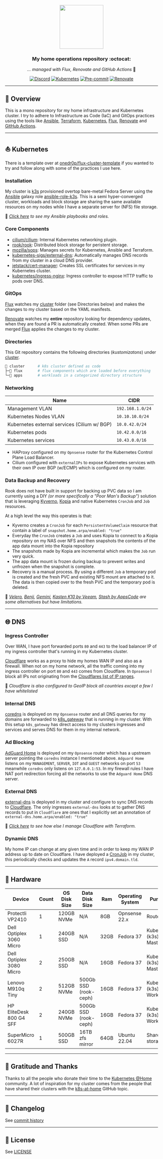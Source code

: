 <div align="center">

<img src="https://camo.githubusercontent.com/5b298bf6b0596795602bd771c5bddbb963e83e0f/68747470733a2f2f692e696d6775722e636f6d2f7031527a586a512e706e67" align="center" width="144px" height="144px"/>

### My home operations repository :octocat:

_... managed with Flux, Renovate and GitHub Actions_ 🤖

</div>

<div align="center">

[![Discord](https://img.shields.io/discord/673534664354430999?style=for-the-badge&label&logo=discord&logoColor=white&color=blue)](https://discord.gg/k8s-at-home)
[![Kubernetes](https://img.shields.io/badge/v1.25-blue?style=for-the-badge&logo=kubernetes&logoColor=white)](https://k3s.io/)
[![Pre-commit](https://img.shields.io/badge/pre--commit-enabled-blue?logo=pre-commit&logoColor=white&label&style=for-the-badge)](https://github.com/pre-commit/pre-commit)
[![Renovate](https://img.shields.io/github/workflow/status/coolguy1771/home-ops/Schedule%20-%20Renovate?label=&logo=renovatebot&style=for-the-badge&color=blue)](https://github.com/onedr0p/home-ops/actions/workflows/schedule-renovate.yaml)

</div>

---

## 📖 Overview

This is a mono repository for my home infrastructure and Kubernetes cluster. I try to adhere to Infrastructure as Code (IaC) and GitOps practices using the tools like [Ansible](https://www.ansible.com/), [Terraform](https://www.terraform.io/), [Kubernetes](https://kubernetes.io/), [Flux](https://github.com/fluxcd/flux2), [Renovate](https://github.com/renovatebot/renovate) and [GitHub Actions](https://github.com/features/actions).

---

## ⛵ Kubernetes

There is a template over at [onedr0p/flux-cluster-template](https://github.com/onedr0p/flux-cluster-template) if you wanted to try and follow along with some of the practices I use here.

### Installation

My cluster is [k3s](https://k3s.io/) provisioned overtop bare-metal Fedora Server using the [Ansible](https://www.ansible.com/) galaxy role [ansible-role-k3s](https://github.com/PyratLabs/ansible-role-k3s). This is a semi hyper-converged cluster, workloads and block storage are sharing the same available resources on my nodes while I have a separate server for (NFS) file storage.

🔸 _[Click here](./ansible/) to see my Ansible playbooks and roles._

### Core Components

- [cilium/cilium](https://github.com/cilium/cilium): Internal Kubernetes networking plugin.
- [rook/rook](https://github.com/rook/rook): Distributed block storage for peristent storage.
- [mozilla/sops](https://toolkit.fluxcd.io/guides/mozilla-sops/): Manages secrets for Kubernetes, Ansible and Terraform.
- [kubernetes-sigs/external-dns](https://github.com/kubernetes-sigs/external-dns): Automatically manages DNS records from my cluster in a cloud DNS provider.
- [jetstack/cert-manager](https://cert-manager.io/docs/): Creates SSL certificates for services in my Kubernetes cluster.
- [kubernetes/ingress-nginx](https://github.com/kubernetes/ingress-nginx/): Ingress controller to expose HTTP traffic to pods over DNS.

### GitOps

[Flux](https://github.com/fluxcd/flux2) watches my [cluster](./cluster/) folder (see Directories below) and makes the changes to my cluster based on the YAML manifests.

[Renovate](https://github.com/renovatebot/renovate) watches my **entire** repository looking for dependency updates, when they are found a PR is automatically created. When some PRs are merged [Flux](https://github.com/fluxcd/flux2) applies the changes to my cluster.

### Directories

This Git repository contains the following directories (_kustomizatons_) under [cluster](./cluster/).

```sh
📁 cluster      # k8s cluster defined as code
├─📁 flux       # flux components which are loaded before everything
└─📁 apps       # workloads in a categorized directory structure
```

### Networking

| Name                                          | CIDR              |
|-----------------------------------------------|-------------------|
| Management VLAN                               | `192.168.1.0/24`  |
| Kubernetes Nodes VLAN                         | `10.10.10.0/24` |
| Kubernetes external services (Cilium w/ BGP)  | `10.0.42.0/24` |
| Kubernetes pods                               | `10.42.0.0/16`    |
| Kubernetes services                           | `10.43.0.0/16`    |

- HAProxy configured on my `Opnsense` router for the Kubernetes Control Plane Load Balancer.
- Cilium configured with `externalIPs` to expose Kubernetes services with their own IP over BGP (w/ECMP) which is configured on my router.

### Data Backup and Recovery

Rook does not have built in support for backing up PVC data so I am currently using a DIY _(or more specifically a "Poor Man's Backup")_ solution that is leveraging [Kyverno](https://kyverno.io/), [Kopia](https://kopia.io/) and native Kubernetes `CronJob` and `Job` resources.

At a high level the way this operates is that:

- Kyverno creates a `CronJob` for each `PersistentVolumeClaim` resource that contain a label of `snapshot.home.arpa/enabled: "true"`
- Everyday the `CronJob` creates a `Job` and uses Kopia to connect to a Kopia repository on my NAS over NFS and then snapshots the contents of the app data mount into the Kopia repository
- The snapshots made by Kopia are incremental which makes the `Job` run very quick.
- The app data mount is frozen during backup to prevent writes and unfrozen when the snapshot is complete.
- Recovery is a manual process. By using a different `Job` a temporary pod is created and the fresh PVC and existing NFS mount are attached to it. The data is then copied over to the fresh PVC and the temporary pod is deleted.

🔸 _[Velero](https://github.com/vmware-tanzu/velero), [Benji](https://github.com/elemental-lf/benji), [Gemini](https://github.com/FairwindsOps/gemini), [Kasten K10 by Veeam](https://www.kasten.io/product/), [Stash by AppsCode](https://stash.run/) are some alternatives but have limitations._

---

## 🌐 DNS

### Ingress Controller

Over WAN, I have port forwarded ports `80` and `443` to the load balancer IP of my ingress controller that's running in my Kubernetes cluster.

[Cloudflare](https://www.cloudflare.com/) works as a proxy to hide my homes WAN IP and also as a firewall. When not on my home network, all the traffic coming into my ingress controller on port `80` and `443` comes from Cloudflare. In `Opnsense` I block all IPs not originating from the [Cloudflares list of IP ranges](https://www.cloudflare.com/ips/).

🔸 _Cloudflare is also configured to GeoIP block all countries except a few I have whitelisted_

### Internal DNS

[coredns](https://github.com/coredns/coredns) is deployed on my `Opnsense` router and all DNS queries for my domains are forwarded to [k8s_gateway](https://github.com/ori-edge/k8s_gateway) that is running in my cluster. With this setup `k8s_gateway` has direct access to my clusters ingresses and services and serves DNS for them in my internal network.

### Ad Blocking

[AdGuard Home](https://github.com/AdguardTeam/AdGuardHome) is deployed on my `Opnsense` router which has a upstream server pointing the `coredns` instance I mentioned above. `Adguard Home` listens on my `MANAGEMENT`, `SERVER`, `IOT` and `GUEST` networks on port `53` meanwhile `coredns` only listens on `127.0.0.1:53`. In my firewall rules I have NAT port redirection forcing all the networks to use the `Adguard Home` DNS server.

### External DNS

[external-dns](https://github.com/kubernetes-sigs/external-dns) is deployed in my cluster and configure to sync DNS records to [Cloudflare](https://www.cloudflare.com/). The only ingresses `external-dns` looks at to gather DNS records to put in `Cloudflare` are ones that I explicitly set an annotation of `external-dns.home.arpa/enabled: "true"`

🔸 _[Click here](./terraform/cloudflare) to see how else I manage Cloudflare with Terraform._

### Dynamic DNS

My home IP can change at any given time and in order to keep my WAN IP address up to date on Cloudflare. I have deployed a [CronJob](./cluster/apps/networking/ddns) in my cluster, this periodically checks and updates the `A` record `ipv4.domain.tld`.

---

## 🔧 Hardware

| Device                   | Count | OS Disk Size | Data Disk Size          | Ram  | Operating System | Purpose                  |
| ------------------------ | ----- | ------------ | ----------------------- | ---- | ---------------- | ------------------------ |
| Protectli VP2410         | 1     | 120GB NVMe   | N/A                     | 8GB  | Opnsense 22.x    | Router                   |
| Dell Optiplex 3060 Micro | 1     | 240GB SSD    | N/A                     | 32GB | Fedora 37        | Kubernetes (k3s) Master  |
| Dell Optiplex 3080 Micro | 2     | 250GB SSD    | N/A                     | 16GB | Fedora 37        | Kubernetes (k3s) Master  |
| Lenovo M910q Tiny        | 2     | 512GB NVMe   | 500Gb SSD (rook-ceph)   | 16GB | Fedora 37        | Kubernetes (k3s) Worker  |
| HP EliteDesk 800 G4 SFF  | 2     | 240GB NVMe   | 500Gb SSD (rook-ceph)   | 16GB | Fedora 37        | Kubernetes (k3s) Worker  |
| SuperMicro 6027R         | 1     | 500GB SSD    | 16TB zfs mirror         | 64GB | Ubuntu 22.04     | Shared file storage      |

---

## 🤝 Gratitude and Thanks

Thanks to all the people who donate their time to the [Kubernetes @Home](https://github.com/k8s-at-home/) community. A lot of inspiration for my cluster comes from the people that have shared their clusters with the [k8s-at-home](https://github.com/topics/k8s-at-home) GitHub topic.

---

## 📜 Changelog

See [commit history](https://github.com/coolguy1771/home-ops/commits/main)

---

## 🔏 License

See [LICENSE](./LICENSE)
